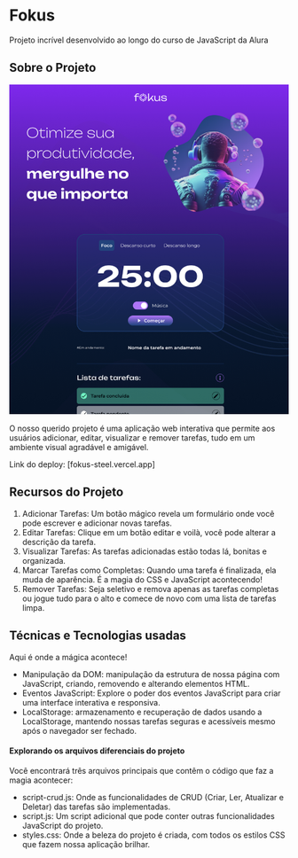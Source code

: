 # Fokus

Projeto incrível desenvolvido ao longo do curso de JavaScript da Alura

## Sobre o Projeto

![](print.png)


O nosso querido projeto é uma aplicação web interativa que permite aos usuários adicionar, editar, visualizar e remover tarefas, tudo em um ambiente visual agradável e amigável.

Link do deploy: [fokus-steel.vercel.app]

## Recursos do Projeto

1. Adicionar Tarefas: Um botão mágico revela um formulário onde você pode escrever e adicionar novas tarefas.
2. Editar Tarefas: Clique em um botão editar e voilà, você pode alterar a descrição da tarefa.
3. Visualizar Tarefas: As tarefas adicionadas estão todas lá, bonitas e organizada.
4. Marcar Tarefas como Completas: Quando uma tarefa é finalizada, ela muda de aparência. É a magia do CSS e JavaScript acontecendo!
5. Remover Tarefas: Seja seletivo e remova apenas as tarefas completas ou jogue tudo para o alto e comece de novo com uma lista de tarefas limpa.

## Técnicas e Tecnologias usadas

Aqui é onde a mágica acontece!

- Manipulação da DOM: manipulação da estrutura de nossa página com JavaScript, criando, removendo e alterando elementos HTML.
- Eventos JavaScript: Explore o poder dos eventos JavaScript para criar uma interface interativa e responsiva.
- LocalStorage: armazenamento e recuperação de dados usando a LocalStorage, mantendo nossas tarefas seguras e acessíveis mesmo após o navegador ser fechado.

#### Explorando os arquivos diferenciais do projeto

Você encontrará três arquivos principais que contêm o código que faz a magia acontecer:

- script-crud.js: Onde as funcionalidades de CRUD (Criar, Ler, Atualizar e Deletar) das tarefas são implementadas.
- script.js: Um script adicional que pode conter outras funcionalidades JavaScript do projeto.
- styles.css: Onde a beleza do projeto é criada, com todos os estilos CSS que fazem nossa aplicação brilhar.
